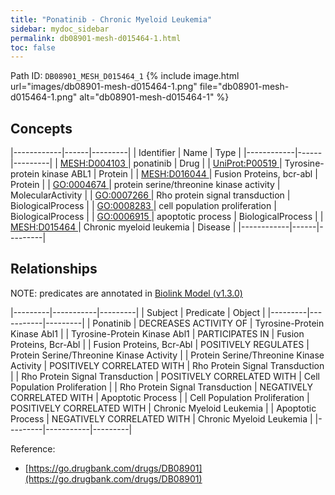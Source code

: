 ```yaml
---
title: "Ponatinib - Chronic Myeloid Leukemia"
sidebar: mydoc_sidebar
permalink: db08901-mesh-d015464-1.html
toc: false 
---
```



Path ID: `DB08901_MESH_D015464_1`
{% include image.html url="images/db08901-mesh-d015464-1.png" file="db08901-mesh-d015464-1.png" alt="db08901-mesh-d015464-1" %}

## Concepts

|------------|------|---------|
| Identifier | Name | Type    |
|------------|------|---------|
| <a href="https://identifiers.org/MESH:D004103">MESH:D004103 </a> | ponatinib | Drug |
| <a href="https://identifiers.org/UniProt:P00519">UniProt:P00519 </a> | Tyrosine-protein kinase ABL1 | Protein |
| <a href="https://identifiers.org/MESH:D016044">MESH:D016044 </a> | Fusion Proteins, bcr-abl | Protein |
| <a href="https://identifiers.org/GO:0004674">GO:0004674 </a> | protein serine/threonine kinase activity | MolecularActivity |
| <a href="https://identifiers.org/GO:0007266">GO:0007266 </a> | Rho protein signal transduction | BiologicalProcess |
| <a href="https://identifiers.org/GO:0008283">GO:0008283 </a> | cell population proliferation | BiologicalProcess |
| <a href="https://identifiers.org/GO:0006915">GO:0006915 </a> | apoptotic process | BiologicalProcess |
| <a href="https://identifiers.org/MESH:D015464">MESH:D015464 </a> | Chronic myeloid leukemia | Disease |
|------------|------|---------|

## Relationships


NOTE: predicates are annotated in <a href="https://github.com/biolink/biolink-model/releases/tag/v1.3.0">Biolink Model (v1.3.0)</a>

|---------|-----------|---------|
| Subject | Predicate | Object  |
|---------|-----------|---------|
| Ponatinib | DECREASES ACTIVITY OF | Tyrosine-Protein Kinase Abl1 |
| Tyrosine-Protein Kinase Abl1 | PARTICIPATES IN | Fusion Proteins, Bcr-Abl |
| Fusion Proteins, Bcr-Abl | POSITIVELY REGULATES | Protein Serine/Threonine Kinase Activity |
| Protein Serine/Threonine Kinase Activity | POSITIVELY CORRELATED WITH | Rho Protein Signal Transduction |
| Rho Protein Signal Transduction | POSITIVELY CORRELATED WITH | Cell Population Proliferation |
| Rho Protein Signal Transduction | NEGATIVELY CORRELATED WITH | Apoptotic Process |
| Cell Population Proliferation | POSITIVELY CORRELATED WITH | Chronic Myeloid Leukemia |
| Apoptotic Process | NEGATIVELY CORRELATED WITH | Chronic Myeloid Leukemia |
|---------|-----------|---------|

Reference: 
  - [https://go.drugbank.com/drugs/DB08901](https://go.drugbank.com/drugs/DB08901)
